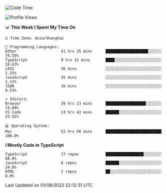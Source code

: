 <!--START_SECTION:waka-->
![Code Time](http://img.shields.io/badge/Code%20Time-0%20secs-blue)

![Profile Views](http://img.shields.io/badge/Profile%20Views-2-blue)

📊 **This Week I Spent My Time On** 

```text
⌚︎ Time Zone: Asia/Shanghai

💬 Programming Languages: 
Other                    41 hrs 35 mins      ███████████████████░░░░░░   78.55% 
TypeScript               9 hrs 51 mins       ████░░░░░░░░░░░░░░░░░░░░░   18.63% 
LESS                     36 mins             ░░░░░░░░░░░░░░░░░░░░░░░░░   1.15% 
JavaScript               35 mins             ░░░░░░░░░░░░░░░░░░░░░░░░░   1.11% 
JSON                     16 mins             ░░░░░░░░░░░░░░░░░░░░░░░░░   0.53%

🔥 Editors: 
Browser                  39 hrs 13 mins      ██████████████████░░░░░░░   74.09% 
VS Code                  13 hrs 42 mins      ██████░░░░░░░░░░░░░░░░░░░   25.91%

💻 Operating System: 
Mac                      52 hrs 56 mins      █████████████████████████   100.0%

```

**I Mostly Code in TypeScript** 

```text
TypeScript               17 repos            █████████████████░░░░░░░░   68.0% 
JavaScript               6 repos             ██████░░░░░░░░░░░░░░░░░░░   24.0% 
HTML                     2 repos             ██░░░░░░░░░░░░░░░░░░░░░░░   8.0%

```



 Last Updated on 01/08/2022 22:12:31 UTC
<!--END_SECTION:waka-->
